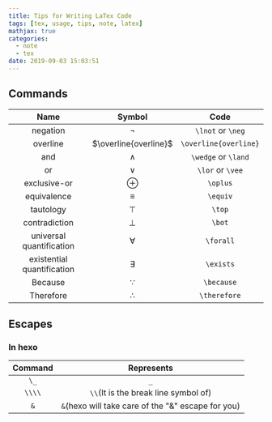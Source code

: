 ```yaml
---
title: Tips for Writing LaTex Code
tags: [tex, usage, tips, note, latex]
mathjax: true
categories:
  - note
  - tex
date: 2019-09-03 15:03:51
---
```


## Commands

Name | Symbol | Code
:-: | :-: | :-:
negation | $\neg$ | `\lnot` or `\neg`
overline | $\overline{overline}$ | `\overline{overline}`
and | $\land$ | `\wedge` or `\land`
or | $\vee$ | `\lor` or `\vee`
exclusive-or | $\oplus$ | `\oplus`
equivalence | $\equiv$ | `\equiv`
tautology | $\top{}$ | `\top`
contradiction | $\bot$ | `\bot`
universal quantification | $\forall$ | `\forall`
existential quantification | $\exists$ | `\exists`
Because | $\because$ | `\because`
Therefore | $\therefore$ | `\therefore`

## Escapes

### In hexo

Command | Represents
:-: | :-:
`\_` | `_`
`\\\\` | `\\`(It is the break line symbol of)
`&` | `&`(hexo will take care of the "&" escape for you)
